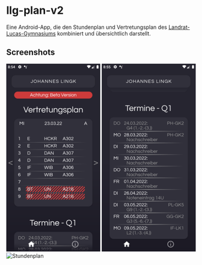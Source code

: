 # llg-plan-v2
Eine Android-App, die den Stundenplan und Vertretungsplan des [Landrat-Lucas-Gymnasiums](https://www.landrat-lucas.org/) kombiniert und übersichtlich darstellt.

## Screenshots

<img src="https://github.com/joh-lin/llg-plan-v2/raw/main/LLGPlanV2/screenshots/Screenshot_20220323_205442.png" alt="Übersicht" style="height: 500px"> <img src="https://github.com/joh-lin/llg-plan-v2/blob/main/LLGPlanV2/screenshots/Screenshot_20220323_205514.png" alt="Termine" style="height: 500px"> <img src="https://github.com/joh-lin/llg-plan-v2/blob/main/LLGPlanV2/screenshots/Screenshot_20220323_205530.png" alt="Stundenplan" style="height: 500px">
